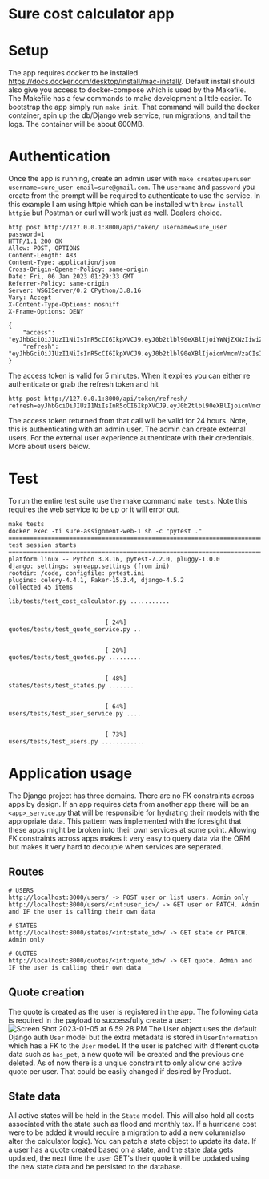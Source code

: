 # Sure cost calculator app

# Setup
The app requires docker to be installed https://docs.docker.com/desktop/install/mac-install/. Default install should also give you access to docker-compose which is used by the Makefile. The Makefile has a few commands to make development a little easier. To bootstrap the app simply run `make init`. That command will build the docker container, spin up the db/Django web service, run migrations, and tail the logs. The container will be about 600MB.

# Authentication
Once the app is running, create an admin user with `make createsuperuser username=sure_user email=sure@gmail.com`. The `username` and `password` you create from the prompt will be required to authenticate to use the service. In this example I am using httpie which can be installed with `brew install httpie` but Postman or curl will work just as well. Dealers choice.

```
http post http://127.0.0.1:8000/api/token/ username=sure_user password=1
HTTP/1.1 200 OK
Allow: POST, OPTIONS
Content-Length: 483
Content-Type: application/json
Cross-Origin-Opener-Policy: same-origin
Date: Fri, 06 Jan 2023 01:29:33 GMT
Referrer-Policy: same-origin
Server: WSGIServer/0.2 CPython/3.8.16
Vary: Accept
X-Content-Type-Options: nosniff
X-Frame-Options: DENY

{
    "access": "eyJhbGciOiJIUzI1NiIsInR5cCI6IkpXVCJ9.eyJ0b2tlbl90eXBlIjoiYWNjZXNzIiwiZXhwIjoxNjcyOTY4ODczLCJpYXQiOjE2NzI5Njg1NzMsImp0aSI6IjliNWY1ZTAwMmRmNzRmYWM4NWUzMTI5YzdjOTA4YmYyIiwidXNlcl9pZCI6MX0.aUZmMmKnTKRcEQLhGTXLsq6ex6c0mzbSgCzcpAdnhNo",
    "refresh": "eyJhbGciOiJIUzI1NiIsInR5cCI6IkpXVCJ9.eyJ0b2tlbl90eXBlIjoicmVmcmVzaCIsImV4cCI6MTY3MzA1NDk3MywiaWF0IjoxNjcyOTY4NTczLCJqdGkiOiJmY2IwNTA2YWZlNmQ0NzRjOTQ1NGZmZThmMjExOGQ4NSIsInVzZXJfaWQiOjF9.4am8ycA1YDnF2Y8r08iHvc_vLk4RHCw1VyYsH4q_aeY"
}
```

The access token is valid for 5 minutes. When it expires you can either re authenticate or grab the refresh token and hit

```
http post http://127.0.0.1:8000/api/token/refresh/ refresh=eyJhbGciOiJIUzI1NiIsInR5cCI6IkpXVCJ9.eyJ0b2tlbl90eXBlIjoicmVmcmVzaCIsImV4cCI6MTY3MzA1NDk3MywiaWF0IjoxNjcyOTY4NTczLCJqdGkiOiJmY2IwNTA2YWZlNmQ0NzRjOTQ1NGZmZThmMjExOGQ4NSIsInVzZXJfaWQiOjF9.4am8ycA1YDnF2Y8r08iHvc_vLk4RHCw1VyYsH4q_aeY`
```

The access token returned from that call will be valid for 24 hours. Note, this is authenticating with an admin user. The admin can create external users. For the external user experience authenticate with their credentials. More about users below.

# Test
To run the entire test suite use the make command `make tests`. Note this requires the web service to be up or it will error out.
```
make tests
docker exec -ti sure-assignment-web-1 sh -c "pytest ."
=============================================================================================================== test session starts ================================================================================================================
platform linux -- Python 3.8.16, pytest-7.2.0, pluggy-1.0.0
django: settings: sureapp.settings (from ini)
rootdir: /code, configfile: pytest.ini
plugins: celery-4.4.1, Faker-15.3.4, django-4.5.2
collected 45 items

lib/tests/test_cost_calculator.py ...........                                                                                                                                                                                                [ 24%]
quotes/tests/test_quote_service.py ..                                                                                                                                                                                                        [ 28%]
quotes/tests/test_quotes.py .........                                                                                                                                                                                                        [ 48%]
states/tests/test_states.py .......                                                                                                                                                                                                          [ 64%]
users/tests/test_user_service.py ....                                                                                                                                                                                                        [ 73%]
users/tests/test_users.py ............
```

# Application usage
The Django project has three domains. There are no FK constraints across apps by design. If an app requires data from another app there will be an `<app>_service.py` that will be responsible for hydrating their models with the appropriate data. This pattern was implemented with the foresight that these apps might be broken into their own services at some point. Allowing FK constraints across apps makes it very easy to query data via the ORM but makes it very hard to decouple when services are seperated.

## Routes
```
# USERS
http://localhost:8000/users/ -> POST user or list users. Admin only
http://localhost:8000/users/<int:user_id>/ -> GET user or PATCH. Admin and IF the user is calling their own data

# STATES
http://localhost:8000/states/<int:state_id>/ -> GET state or PATCH. Admin only

# QUOTES
http://localhost:8000/quotes/<int:quote_id>/ -> GET quote. Admin and IF the user is calling their own data
```

## Quote creation
The quote is created as the user is registered in the app. The following data is required in the payload to successfully create a user:
![Screen Shot 2023-01-05 at 6 59 28 PM](https://user-images.githubusercontent.com/11825992/210914410-15d267d3-7155-413f-b6ce-a12823b050e7.png)
The User object uses the default Django auth `User` model but the extra metadata is stored in `UserInformation` which has a FK to the `User` model. If the user is patched with different quote data such as `has_pet`, a new quote will be created and the previous one deleted. As of now there is a unqiue constraint to only allow one active quote per user. That could be easily changed if desired by Product.

## State data
All active states will be held in the `State` model. This will also hold all costs associated with the state such as flood and monthly tax. If a hurricane cost were to be added it would require a migration to add a new column(also alter the calculator logic). You can patch a state object to update its data. If a user has a quote created based on a state, and the state data gets updated, the next time the user GET's their quote it will be updated using the new state data and be persisted to the database.

